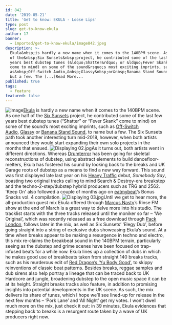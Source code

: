 ```yaml
---
id: 842
date: '2019-05-21'
title: 'Get to know: EKULA - Loose Lips'
type: post
slug: get-to-know-ekula
author: 17
banner:
  - imported/get-to-know-ekula/image842.jpeg
description: >-
  Ekula&nbsp;is hardly a new name when it comes to the 140BPM scene. As one half
  of the&nbsp;Six Sunsets&nbsp;project, he contributed some of the last few
  years best dubstep tunes (&ldquo;Shatter&rdquo; or &ldquo;Fever Skank&rdquo;
  come to mind) on some of the sound&rsquo;s most exciting imprints, such
  as&nbsp;Off-Switch Audio,&nbsp;Glassy&nbsp;or&nbsp;Banana Stand Sound, to name
  but a few. The [...]Read More...
published: true
tags:
  - feature
featured: false
---
```

![image](../imported/get-to-know-ekula/image842.jpeg)[Ekula](https://www.facebook.com/EkulaSixSunsets/) is hardly a new name when it comes to the 140BPM scene. As one half of the [Six Sunsets](https://www.residentadvisor.net/dj/sixsunsets) project, he contributed some of the last few years best dubstep tunes (“Shatter” or “Fever Skank” come to mind) on some of the sound’s most exciting imprints, such as [Off-Switch Audio](https://soundcloud.com/offswitchaudio), [Glassy](https://www.facebook.com/GlassyRecords) or [Banana Stand Sound](https://soundcloud.com/banana-stand-sound), to name but a few. The Six Sunsets path took another interesting turn mid-2018, however, when both artists announced they would start expanding their own solo projects in the months that ensued. ![Displaying 02.jpg](https://mail.google.com/mail/u/0?ui=2&ik=3e51d71a17&attid=0.2&permmsgid=msg-f:1634231472185918194&th=16adf4dd8c67c2f2&view=fimg&realattid=f_jvz5a9462&disp=thd&attbid=ANGjdJ--YWhK_28dTFhQFujeAR53biyjMOslDQRhDBjTinEzdodETNO8-YvwT4OuzVAoihaF8Gxb84FBQsQqhFyFW5XteqUHJctuk8Ssvd1CqCFAsQn4dcKCP2StDmM&ats=2524608000000&sz=w1274-h662)As it turns out, both artists went in different directions. Whereas [Drumterror](https://soundcloud.com/drumterror) has been going for skeletal reconstructions of dubstep, using abstract elements to build dancefloor-melters, Ekula has fostered his sound by looking back to the breaks and UK Garage roots of dubstep as a means to find a new way forward. This sound was first displayed late last year on his [Heavy Traffic](https://heavytrafficrecordings.bandcamp.com) debut, _Somebody Say_, boasting two original tracks calling to mind Search & Destroy-era breakstep and the techno-2-step/dubstep hybrid producers such as TRG and 2562. 'Keep On' also followed a couple of months ago on [eatmybeat](https://eatmyb3at.bandcamp.com)’s Bonus Snacks vol. 4 compilation. ![Displaying 03.jpg](https://mail.google.com/mail/u/0?ui=2&ik=3e51d71a17&attid=0.4&permmsgid=msg-f:1634231472185918194&th=16adf4dd8c67c2f2&view=fimg&realattid=f_jvz5a94i3&disp=thd&attbid=ANGjdJ_XVCdgxIXfsAmNPbQsnUSgfxto_rYr8r1jte0_26qqEYbb8LFVduSnHNhupa4K0sZwYWYYJi7iHw8k-dgRjc1KYQc2afrgcuA9D-nIM_sCKX2SKp9J0irz5-c&ats=2524608000000&sz=w1274-h662)Until we get to hear more, the all-production guest mix Ekula offered through [Marcus Nasty](https://soundcloud.com/marcusnasty)’s Rinse FM show at the end of March is a great way to delve more into his studio. The tracklist starts with the three tracks released until the moniker so far – ‘We Original’, which was recently released as a free download through [Pack London](https://packlondon.com), follows later in the mix, as well as Six Sunsets’ ‘Elegy Dub’, before going straight into a string of exclusive dubs showcasing Ekula’s sound. At a time when breaks appear to be making a resurgence in techno and electro, this mix re-claims the breakbeat sound in the 140BPM terrain, particularly seeing as the dubstep and grime scenes have been focused on trap-infused beats for a while now. Ekula lines up a collection of dubs in which he makes good use of breakbeats taken from straight 140 breaks tracks, such as his murderous edit of [Red Dragon’s ‘Yu Body Good’](https://www.youtube.com/watch?v=5VFYWEaDWM0), to skippy reinventions of classic beat patterns. Besides breaks, reggae samples and dub sirens also help portray a lineage that can be traced back to UK Hardcore and jungle, broadening dubstep to the open music space it can be at its height. Straight breaks tracks also feature, in addition to promising insights into potential developments in the UK scene. As such, the mix delivers its share of tunes, which I hope we’ll see lined-up for release in the next few months – ‘Pork Lane’ and ‘All Night’ get my votes. I won’t dwell much more on the mix, just check it out: in 39 minutes, Ekula evidences that stepping back to breaks is a resurgent route taken by a wave of UK producers right now.
